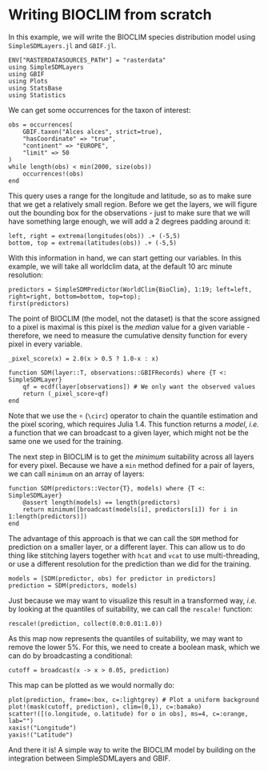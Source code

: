 # Writing BIOCLIM from scratch

In this example, we will write the BIOCLIM species distribution model using
`SimpleSDMLayers.jl` and `GBIF.jl`.

```@example bioclim
ENV["RASTERDATASOURCES_PATH"] = "rasterdata"
using SimpleSDMLayers
using GBIF
using Plots
using StatsBase
using Statistics
```

We can get some occurrences for the taxon of interest:

```@example bioclim
obs = occurrences(
    GBIF.taxon("Alces alces", strict=true),
    "hasCoordinate" => "true",
    "continent" => "EUROPE",
    "limit" => 50
)
while length(obs) < min(2000, size(obs))
    occurrences!(obs)
end
```

This query uses a range for the longitude and latitude, so as to make sure that
we get a relatively small region. Before we get the layers, we will figure out
the bounding box for the observations - just to make sure that we will have
something large enough, we will add a 2 degrees padding around it:

```@example bioclim
left, right = extrema(longitudes(obs)) .+ (-5,5)
bottom, top = extrema(latitudes(obs)) .+ (-5,5)
```

With this information in hand, we can start getting our variables. In this
example, we will take all worldclim data, at the default 10 arc minute
resolution:

```@example bioclim
predictors = SimpleSDMPredictor(WorldClim{BioClim}, 1:19; left=left, right=right, bottom=bottom, top=top);
first(predictors)
```

The point of BIOCLIM (the model, not the dataset) is that the score assigned to
a pixel is maximal is this pixel is the *median* value for a given variable -
therefore, we need to measure the cumulative density function for every pixel in
every variable.

```@example bioclim
_pixel_score(x) = 2.0(x > 0.5 ? 1.0-x : x)

function SDM(layer::T, observations::GBIFRecords) where {T <: SimpleSDMLayer}
    qf = ecdf(layer[observations]) # We only want the observed values
    return (_pixel_score∘qf)
end
```

Note that we use the ∘ (`\circ`) operator to chain the quantile estimation and
the pixel scoring, which requires Julia 1.4. This function returns a *model*,
*i.e.* a function that we can broadcast to a given layer, which might not be the
same one we used for the training.

The next step in BIOCLIM is to get the *minimum* suitability across all layers
for every pixel. Because we have a `min` method defined for a pair of layers, we
can call `minimum` on an array of layers:

```@example bioclim
function SDM(predictors::Vector{T}, models) where {T <: SimpleSDMLayer}
    @assert length(models) == length(predictors)
    return minimum([broadcast(models[i], predictors[i]) for i in 1:length(predictors)])
end
```

The advantage of this approach is that we can call the `SDM` method for
prediction on a smaller layer, or a different layer. This can allow us to do
thing like stitching layers together with `hcat` and `vcat` to use
multi-threading, or use a different resolution for the prediction than we did
for the training.

```@example bioclim
models = [SDM(predictor, obs) for predictor in predictors]
prediction = SDM(predictors, models)
```

Just because we may want to visualize this result in a transformed way, *i.e.*
by looking at the quantiles of suitability, we can call the `rescale!` function:

```@example bioclim
rescale!(prediction, collect(0.0:0.01:1.0))
```

As this map now represents the quantiles of suitability, we may want to remove
the lower 5%. For this, we need to create a boolean mask, which we can do by
broadcasting a conditional:

```@example bioclim
cutoff = broadcast(x -> x > 0.05, prediction)
```

This map can be plotted as we would normally do:

```@example bioclim
plot(prediction, frame=:box, c=:lightgrey) # Plot a uniform background
plot!(mask(cutoff, prediction), clim=(0,1), c=:bamako)
scatter!([(o.longitude, o.latitude) for o in obs], ms=4, c=:orange, lab="")
xaxis!("Longitude")
yaxis!("Latitude")
```

And there it is! A simple way to write the BIOCLIM model by building on the
integration between SimpleSDMLayers and GBIF.
